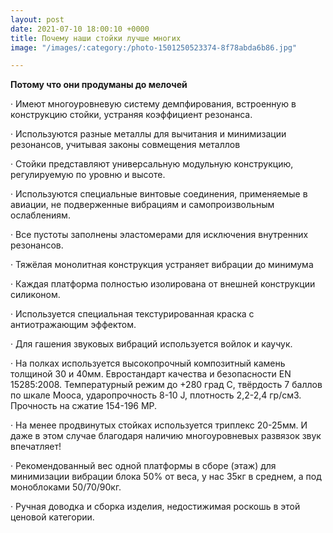 ```yaml
---
layout: post
date: 2021-07-10 18:00:10 +0000
title: Почему наши стойки лучше многих
image: "/images/:category:/photo-1501250523374-8f78abda6b86.jpg"

---
```

**Потому что они продуманы до мелочей**

· Имеют многоуровневую систему демпфирования, встроенную в конструкцию стойки, устраняя коэффициент резонанса.

· Используются разные металлы для вычитания и минимизации резонансов, учитывая законы совмещения металлов

· Стойки представляют универсальную модульную конструкцию, регулируемую по уровню и высоте.

· Используются специальные винтовые соединения, применяемые в авиации, не подверженные вибрациям и самопроизвольным ослаблениям.

· Все пустоты заполнены эластомерами для исключения внутренних резонансов.

· Тяжёлая монолитная конструкция устраняет вибрации до минимума

· Каждая платформа полностью изолирована от внешней конструкции силиконом.

· Используется специальная текстурированная краска с антиотражающим эффектом.

· Для гашения звуковых вибраций используется войлок и каучук.

· На полках используется высокопрочный композитный камень толщиной 30 и 40мм. Евростандарт качества и безопасности EN 15285:2008. Температурный режим до +280 град С, твёрдость 7 баллов по шкале Мооса, ударопрочность 8-10 J, плотность 2,2-2,4 гр/см3. Прочность на сжатие 154-196 MP.

· На менее продвинутых стойках используется триплекс 20-25мм. И даже в этом случае благодаря наличию многоуровневых развязок звук впечатляет!

· Рекомендованный вес одной платформы в сборе (этаж) для минимизации вибрации блока 50% от веса, у нас 35кг в среднем, а под моноблоками 50/70/90кг.

· Ручная доводка и сборка изделия, недостижимая роскошь в этой ценовой категории.